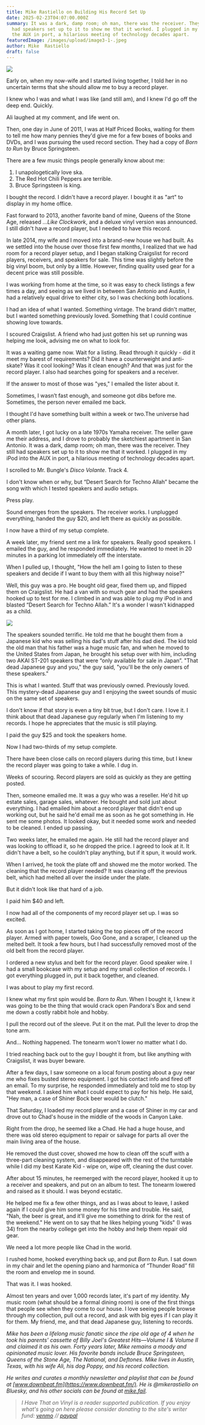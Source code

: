 ```yaml
---
title: Mike Rastiello on Building His Record Set Up
date: 2025-02-23T04:07:00.000Z
summary: It was a dark, damp room; oh man, there was the receiver. They still
  had speakers set up to it to show me that it worked. I plugged in my iPod into
  the AUX in port, a hilarious meeting of technology decades apart.
featuredImage: /images/upload/image3-1-.jpeg
author: Mike  Rastiello
draft: false
---
```

![](/images/upload/image3-1-.jpeg)

Early on, when my now-wife and I started living together, I told her in no uncertain terms that she should allow me to buy a record player.

I knew who I was and what I was like (and still am), and I knew I'd go off the deep end. Quickly. 

Ali laughed at my comment, and life went on.

Then, one day in June of 2011, I was at Half Priced Books, waiting for them to tell me how many pennies they'd give me for a few boxes of books and DVDs, and I was pursuing the used record section. They had a copy of *Born to Run* by Bruce Springsteen. 

There are a few music things people generally know about me:

1. I unapologetically love ska.
2. The Red Hot Chili Peppers are terrible.
3. Bruce Springsteen is king.

I bought the record. I didn't have a record player. I bought it as "art" to display in my home office.

Fast forward to 2013, another favorite band of mine, Queens of the Stone Age, released *...Like Clockwork*, and a deluxe vinyl version was announced. I still didn't have a record player, but I needed to have this record.

In late 2014, my wife and I moved into a brand-new house we had built. As we settled into the house over those first few months, I realized that we had room for a record player setup, and I began stalking Craigslist for record players, receivers, and speakers for sale. This time was slightly before the big vinyl boom, but only by a little. However, finding quality used gear for a decent price was still possible.

I was working from home at the time, so it was easy to check listings a few times a day, and seeing as we lived in between San Antonio and Austin, I had a relatively equal drive to either city, so I was checking both locations.

I had an idea of what I wanted. Something vintage. The brand didn't matter, but I wanted something previously loved. Something that I could continue showing love towards.

I scoured Craigslist. A friend who had just gotten his set up running was helping me look, advising me on what to look for.

It was a waiting game now. Wait for a listing. Read through it quickly - did it meet my barest of requirements? Did it have a counterweight and anti-skate? Was it cool looking? Was it clean enough? And that was just for the record player. I also had searches going for speakers and a receiver.

If the answer to most of those was "yes," I emailed the lister about it.

Sometimes, I wasn’t fast enough, and someone got dibs before me. Sometimes, the person never emailed me back.

I thought I'd have something built within a week or two.The universe had other plans.

A month later, I got lucky on a late 1970s Yamaha receiver. The seller gave me their address, and I drove to probably the sketchiest apartment in San Antonio. It was a dark, damp room; oh man, there was the receiver. They still had speakers set up to it to show me that it worked. I plugged in my iPod into the AUX in port, a hilarious meeting of technology decades apart.

I scrolled to Mr. Bungle's *Disco Volante*. Track 4.

I don't know when or why, but “Desert Search for Techno Allah” became the song with which I tested speakers and audio setups.

Press play.

Sound emerges from the speakers. The receiver works. I unplugged everything, handed the guy $20, and left there as quickly as possible.

I now have a third of my setup complete.

A week later, my friend sent me a link for speakers. Really good speakers. I emailed the guy, and he responded immediately. He wanted to meet in 20 minutes in a parking lot immediately off the interstate. 

When I pulled up, I thought, "How the hell am I going to listen to these speakers and decide if I want to buy them with all this highway noise?"

Well, this guy was a pro. He bought old gear, fixed them up, and flipped them on Craigslist. He had a van with so much gear and had the speakers hooked up to test for me. I climbed in and was able to plug my iPod in and blasted “Desert Search for Techno Allah.” It's a wonder I wasn't kidnapped as a child.

![](/images/upload/image2-1-.jpeg)

The speakers sounded terrific. He told me that he bought them from a Japanese kid who was selling his dad's stuff after his dad died. The kid told the old man that his father was a huge music fan, and when he moved to the United States from Japan, he brought his setup over with him, including two AKAI ST-201 speakers that were “only available for sale in Japan”. "That dead Japanese guy and you," the guy said, "you'll be the only owners of these speakers."

This is what I wanted. Stuff that was previously owned. Previously loved. This mystery-dead Japanese guy and I enjoying the sweet sounds of music on the same set of speakers.

I don't know if that story is even a tiny bit true, but I don't care. I love it. I think about that dead Japanese guy regularly when I'm listening to my records. I hope he appreciates that the music is still playing.

I paid the guy $25 and took the speakers home.

Now I had two-thirds of my setup complete.

There have been close calls on record players during this time, but I knew the record player was going to take a while. I dug in.

Weeks of scouring. Record players are sold as quickly as they are getting posted. 

Then, someone emailed me. It was a guy who was a reseller. He'd hit up estate sales, garage sales, whatever. He bought and sold just about everything. I had emailed him about a record player that didn't end up working out, but he said he'd email me as soon as he got something in. He sent me some photos. It looked okay, but it needed some work and needed to be cleaned. I ended up passing.

Two weeks later, he emailed me again. He still had the record player and was looking to offload it, so he dropped the price. I agreed to look at it. It didn't have a belt, so he couldn't play anything, but if it spun, it would work.

When I arrived, he took the plate off and showed me the motor worked. The cleaning that the record player needed? It was cleaning off the previous belt, which had melted all over the inside under the plate. 

But it didn't look like that hard of a job.

I paid him $40 and left.

I now had all of the components of my record player set up. I was so excited.

As soon as I got home, I started taking the top pieces off of the record player. Armed with paper towels, Goo Gone, and a scraper, I cleaned up the melted belt. It took a few hours, but I had successfully removed most of the old belt from the record player.

I ordered a new stylus and belt for the record player. Good speaker wire. I had a small bookcase with my setup and my small collection of records. I got everything plugged in, put it back together, and cleaned.

I was about to play my first record.

I knew what my first spin would be. *Born to Run*. When I bought it, I knew it was going to be the thing that would crack open Pandora's Box and send me down a costly rabbit hole and hobby.

I pull the record out of the sleeve. Put it on the mat. Pull the lever to drop the tone arm.

And... Nothing happened. The tonearm won't lower no matter what I do.

I tried reaching back out to the guy I bought it from, but like anything with Craigslist, it was buyer beware.

After a few days, I saw someone on a local forum posting about a guy near me who fixes busted stereo equipment. I got his contact info and fired off an email. To my surprise, he responded immediately and told me to stop by that weekend. I asked him what I could expect to pay for his help. He said, "Hey man, a case of Shiner Bock beer would be clutch."

That Saturday, I loaded my record player and a case of Shiner in my car and drove out to Chad's house in the middle of the woods in Canyon Lake. 

Right from the drop, he seemed like a Chad. He had a huge house, and there was old stereo equipment to repair or salvage for parts all over the main living area of the house.

He removed the dust cover, showed me how to clean off the scuff with a three-part cleaning system, and disappeared with the rest of the turntable while I did my best Karate Kid - wipe on, wipe off, cleaning the dust cover.

After about 15 minutes, he reemerged with the record player, hooked it up to a receiver and speakers, and put on an album to test. The tonearm lowered and raised as it should. I was beyond ecstatic.

He helped me fix a few other things, and as I was about to leave, I asked again if I could give him some money for his time and trouble. He said, "Nah, the beer is great, and it'll give me something to drink for the rest of the weekend." He went on to say that he likes helping young "kids" (I was 34) from the nearby college get into the hobby and help them repair old gear.

We need a lot more people like Chad in the world.

I rushed home, hooked everything back up, and put *Born to Run*. I sat down in my chair and let the opening piano and harmonica of “Thunder Road” fill the room and envelop me in sound.

That was it. I was hooked.

Almost ten years and over 1,000 records later, it's part of my identity. My music room (what should be a formal dining room) is one of the first things that people see when they come to our house. I love seeing people browse through my collection, pull out a record, and ask with big eyes if I can play it for them. My friend, me, and that dead Japanese guy, listening to records.

*Mike has been a lifelong music fanatic since the ripe old age of 4 when he took his parents' cassette of Billy Joel's Greatest Hits—Volume I & Volume II and claimed it as his own. Forty years later, Mike remains a moody and opinionated music lover. His favorite bands include Bruce Springsteen, Queens of the Stone Age, The National, and Deftones. Mike lives in Austin, Texas, with his wife Ali, his dog Poppy, and his record collection.*

*He writes and curates a monthly newsletter and playlist that can be found at [www.downbeat.fm](https://www.downbeat.fm/). He is @mikerastiello on Bluesky, and his other socials can be found at [mike.fail](https://mike.fail/).*




> *I Have That on Vinyl is a reader supported publication. If you enjoy what's going on here please consider donating to the site's writer fund: [venmo](https://account.venmo.com/u/Michele-Catalano2659) // [paypal](https://www.paypal.com/paypalme/goingitaloneny?country.x=US&locale.x=en_US)*
